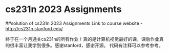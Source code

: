 # cs231n 2023 Assignments
##solution of cs231n 2023 Assignments
Link to course website - http://cs231n.stanford.edu/

终于在一个月通关cs231n的所有作业！真的是计算机视觉最好的课，课后作业真的很丰富让我学到很多。感谢stanford，感谢开源。
代码有注释可以参考参考。
